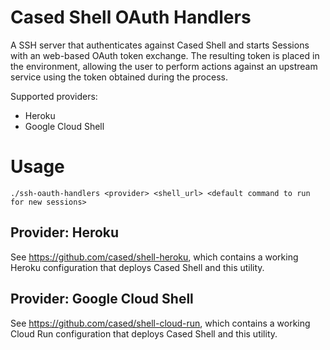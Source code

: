 # Cased Shell OAuth Handlers

A SSH server that authenticates against Cased Shell and starts Sessions with an web-based OAuth token exchange. The resulting token is placed in the environment, allowing the user to perform actions against an upstream service using the token obtained during the process.

Supported providers:

- Heroku
- Google Cloud Shell

# Usage

```
./ssh-oauth-handlers <provider> <shell_url> <default command to run for new sessions>
```

## Provider: Heroku

See https://github.com/cased/shell-heroku, which contains a working Heroku configuration that deploys Cased Shell and this utility.


## Provider: Google Cloud Shell

See https://github.com/cased/shell-cloud-run, which contains a working Cloud Run configuration that deploys Cased Shell and this utility.
